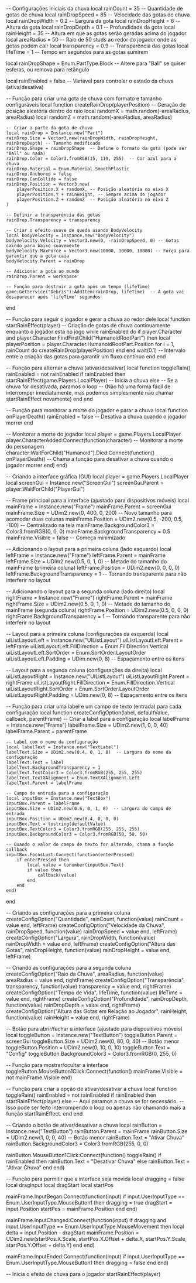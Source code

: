 -- Configurações iniciais da chuva
local rainCount = 35 -- Quantidade de gotas de chuva
local rainDropSpeed = 85 -- Velocidade das gotas de chuva
local rainDropWidth = 0.2 -- Largura da gota
local rainDropHeight = 6 -- Altura da gota
local rainDropDepth = 0.1 -- Profundidade da gota
local rainHeight = 35 -- Altura em que as gotas serão geradas acima do jogador
local areaRadius = 50 -- Raio de 50 studs ao redor do jogador onde as gotas podem cair
local transparency = 0.9 -- Transparência das gotas
local lifeTime = 1 -- Tempo em segundos para as gotas sumirem

local rainDropShape = Enum.PartType.Block -- Altere para "Ball" se quiser esferas, ou remova para retângulo

local rainEnabled = false -- Variável para controlar o estado da chuva (ativa/desativa)

-- Função para criar uma gota de chuva com formato e tamanho configuráveis
local function createRainDrop(playerPosition)
	-- Geração de posição aleatória dentro do raio
	local randomX = math.random(-areaRadius, areaRadius)
	local randomZ = math.random(-areaRadius, areaRadius)

	-- Criar a parte da gota de chuva
	local rainDrop = Instance.new("Part")
	rainDrop.Size = Vector3.new(rainDropWidth, rainDropHeight, rainDropDepth) -- Tamanho modificado
	rainDrop.Shape = rainDropShape  -- Define o formato da gota (pode ser "Ball" ou nada)
	rainDrop.Color = Color3.fromRGB(15, 119, 255)  -- Cor azul para a chuva
	rainDrop.Material = Enum.Material.SmoothPlastic
	rainDrop.Anchored = false
	rainDrop.CanCollide = false
	rainDrop.Position = Vector3.new(
		playerPosition.X + randomX, -- Posição aleatória no eixo X
		playerPosition.Y + rainHeight, -- Sempre acima do jogador
		playerPosition.Z + randomZ  -- Posição aleatória no eixo Z
	)

	-- Definir a transparência das gotas
	rainDrop.Transparency = transparency

	-- Criar o efeito suave de queda usando BodyVelocity
	local bodyVelocity = Instance.new("BodyVelocity")
	bodyVelocity.Velocity = Vector3.new(0, -rainDropSpeed, 0) -- Gotas caindo para baixo suavemente
	bodyVelocity.MaxForce = Vector3.new(10000, 10000, 10000) -- Força para garantir que a gota caia
	bodyVelocity.Parent = rainDrop

	-- Adicionar a gota ao mundo
	rainDrop.Parent = workspace

	-- Função para destruir a gota após um tempo (lifeTime)
	game:GetService("Debris"):AddItem(rainDrop, lifeTime)  -- A gota vai desaparecer após 'lifeTime' segundos
end

-- Função para seguir o jogador e gerar a chuva ao redor dele
local function startRainEffect(player)
	-- Criação de gotas de chuva continuamente enquanto o jogador está no jogo
	while rainEnabled do
		if player.Character and player.Character:FindFirstChild("HumanoidRootPart") then
			local playerPosition = player.Character.HumanoidRootPart.Position
			for i = 1, rainCount do
				createRainDrop(playerPosition)
			end
		end
		wait(0.1) -- Intervalo entre a criação das gotas para garantir um fluxo contínuo
	end
end

-- Função para alternar a chuva (ativar/desativar)
local function toggleRain()
	rainEnabled = not rainEnabled
	if rainEnabled then
		startRainEffect(game.Players.LocalPlayer) -- Inicia a chuva
	else
		-- Se a chuva for desativada, paramos o loop
		-- (Não há uma forma fácil de interromper imediatamente, mas podemos simplesmente não chamar startRainEffect novamente)
	end
end

-- Função para monitorar a morte do jogador e parar a chuva
local function onPlayerDeath()
	rainEnabled = false -- Desativa a chuva quando o jogador morrer
end

-- Monitorar a morte do jogador
local player = game.Players.LocalPlayer
player.CharacterAdded:Connect(function(character)
	-- Monitorar a morte do personagem
	character:WaitForChild("Humanoid").Died:Connect(function()
		onPlayerDeath() -- Chama a função para desativar a chuva quando o jogador morrer
	end)
end)

-- Criando a interface gráfica (GUI)
local player = game.Players.LocalPlayer
local screenGui = Instance.new("ScreenGui")
screenGui.Parent = player:WaitForChild("PlayerGui")

-- Frame principal para a interface (ajustado para dispositivos móveis)
local mainFrame = Instance.new("Frame")
mainFrame.Parent = screenGui
mainFrame.Size = UDim2.new(0, 400, 0, 200)  -- Novo tamanho para acomodar duas colunas
mainFrame.Position = UDim2.new(0.5, -200, 0.5, -100)  -- Centralizado na tela
mainFrame.BackgroundColor3 = Color3.fromRGB(0, 0, 0)
mainFrame.BackgroundTransparency = 0.5
mainFrame.Visible = false -- Começa minimizado

-- Adicionando o layout para a primeira coluna (lado esquerdo)
local leftFrame = Instance.new("Frame")
leftFrame.Parent = mainFrame
leftFrame.Size = UDim2.new(0.5, 0, 1, 0)  -- Metade do tamanho do mainFrame (primeira coluna)
leftFrame.Position = UDim2.new(0, 0, 0, 0)
leftFrame.BackgroundTransparency = 1 -- Tornando transparente para não interferir no layout

-- Adicionando o layout para a segunda coluna (lado direito)
local rightFrame = Instance.new("Frame")
rightFrame.Parent = mainFrame
rightFrame.Size = UDim2.new(0.5, 0, 1, 0)  -- Metade do tamanho do mainFrame (segunda coluna)
rightFrame.Position = UDim2.new(0.5, 0, 0, 0)
rightFrame.BackgroundTransparency = 1 -- Tornando transparente para não interferir no layout

-- Layout para a primeira coluna (configurações da esquerda)
local uiListLayoutLeft = Instance.new("UIListLayout")
uiListLayoutLeft.Parent = leftFrame
uiListLayoutLeft.FillDirection = Enum.FillDirection.Vertical
uiListLayoutLeft.SortOrder = Enum.SortOrder.LayoutOrder
uiListLayoutLeft.Padding = UDim.new(0, 8) -- Espaçamento entre os itens

-- Layout para a segunda coluna (configurações da direita)
local uiListLayoutRight = Instance.new("UIListLayout")
uiListLayoutRight.Parent = rightFrame
uiListLayoutRight.FillDirection = Enum.FillDirection.Vertical
uiListLayoutRight.SortOrder = Enum.SortOrder.LayoutOrder
uiListLayoutRight.Padding = UDim.new(0, 8) -- Espaçamento entre os itens

-- Função para criar uma label e um campo de texto (entrada) para cada configuração
local function createConfigOption(label, defaultValue, callback, parentFrame)
	-- Criar a label para a configuração
	local labelFrame = Instance.new("Frame")
	labelFrame.Size = UDim2.new(1, 0, 0, 40)
	labelFrame.Parent = parentFrame

	-- Label com o nome da configuração
	local labelText = Instance.new("TextLabel")
	labelText.Size = UDim2.new(0.4, 0, 1, 0)  -- Largura do nome da configuração
	labelText.Text = label
	labelText.BackgroundTransparency = 1
	labelText.TextColor3 = Color3.fromRGB(255, 255, 255)
	labelText.TextXAlignment = Enum.TextXAlignment.Left
	labelText.Parent = labelFrame

	-- Campo de entrada para a configuração
	local inputBox = Instance.new("TextBox")
	inputBox.Parent = labelFrame
	inputBox.Size = UDim2.new(0.6, 0, 1, 0)  -- Largura do campo de entrada
	inputBox.Position = UDim2.new(0.4, 0, 0, 0)
	inputBox.Text = tostring(defaultValue)
	inputBox.TextColor3 = Color3.fromRGB(255, 255, 255)
	inputBox.BackgroundColor3 = Color3.fromRGB(50, 50, 50)

	-- Quando o valor do campo de texto for alterado, chama a função callback
	inputBox.FocusLost:Connect(function(enterPressed)
		if enterPressed then
			local value = tonumber(inputBox.Text)
			if value then
				callback(value)
			end
		end
	end)
end

-- Criando as configurações para a primeira coluna
createConfigOption("Quantidade", rainCount, function(value) rainCount = value end, leftFrame)
createConfigOption("Velocidade da Chuva", rainDropSpeed, function(value) rainDropSpeed = value end, leftFrame)
createConfigOption("Largura", rainDropWidth, function(value) rainDropWidth = value end, leftFrame)
createConfigOption("Altura das Gotas", rainDropHeight, function(value) rainDropHeight = value end, leftFrame)

-- Criando as configurações para a segunda coluna
createConfigOption("Raio da Chuva", areaRadius, function(value) areaRadius = value end, rightFrame)
createConfigOption("Transparência", transparency, function(value) transparency = value end, rightFrame)
createConfigOption("Tempo de Vida", lifeTime, function(value) lifeTime = value end, rightFrame)
createConfigOption("Profundidade", rainDropDepth, function(value) rainDropDepth = value end, rightFrame)
createConfigOption("Altura das Gotas em Relação ao Jogador", rainHeight, function(value) rainHeight = value end, rightFrame)

-- Botão para abrir/fechar a interface (ajustado para dispositivos móveis)
local toggleButton = Instance.new("TextButton")
toggleButton.Parent = screenGui
toggleButton.Size = UDim2.new(0, 80, 0, 40) -- Botão menor
toggleButton.Position = UDim2.new(0, 10, 0, 10)
toggleButton.Text = "Config"
toggleButton.BackgroundColor3 = Color3.fromRGB(0, 255, 0)

-- Função para mostrar/ocultar a interface
toggleButton.MouseButton1Click:Connect(function()
	mainFrame.Visible = not mainFrame.Visible
end)

-- Função para criar a opção de ativar/desativar a chuva
local function toggleRain()
	rainEnabled = not rainEnabled
	if rainEnabled then
		startRainEffect(player)
	else
		-- Aqui paramos a chuva se for necessário.
		-- Isso pode ser feito interrompendo o loop ou apenas não chamando mais a função startRainEffect.
	end
end

-- Criando o botão de ativar/desativar a chuva
local rainButton = Instance.new("TextButton")
rainButton.Parent = mainFrame
rainButton.Size = UDim2.new(1, 0, 0, 40) -- Botão menor
rainButton.Text = "Ativar Chuva"
rainButton.BackgroundColor3 = Color3.fromRGB(255, 0, 0)

rainButton.MouseButton1Click:Connect(function()
	toggleRain()
	if rainEnabled then
		rainButton.Text = "Desativar Chuva"
	else
		rainButton.Text = "Ativar Chuva"
	end
end)

-- Função para permitir que a interface seja movida
local dragging = false
local dragInput
local dragStart
local startPos

mainFrame.InputBegan:Connect(function(input)
	if input.UserInputType == Enum.UserInputType.MouseButton1 then
		dragging = true
		dragStart = input.Position
		startPos = mainFrame.Position
	end
end)

mainFrame.InputChanged:Connect(function(input)
	if dragging and input.UserInputType == Enum.UserInputType.MouseMovement then
		local delta = input.Position - dragStart
		mainFrame.Position = UDim2.new(startPos.X.Scale, startPos.X.Offset + delta.X, startPos.Y.Scale, startPos.Y.Offset + delta.Y)
	end
end)

mainFrame.InputEnded:Connect(function(input)
	if input.UserInputType == Enum.UserInputType.MouseButton1 then
		dragging = false
	end
end)

-- Inicia o efeito de chuva para o jogador
startRainEffect(player)
